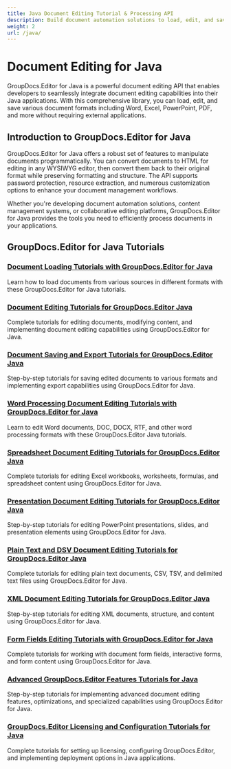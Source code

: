 ```yaml
---
title: Java Document Editing Tutorial & Processing API
description: Build document automation solutions to load, edit, and save different document formats with GroupDocs.Editor for Java. Seamlessly integrate editing capabilities into your Java applications.
weight: 2
url: /java/
---
```


# Document Editing for Java

GroupDocs.Editor for Java is a powerful document editing API that enables developers to seamlessly integrate document editing capabilities into their Java applications. With this comprehensive library, you can load, edit, and save various document formats including Word, Excel, PowerPoint, PDF, and more without requiring external applications.

## Introduction to GroupDocs.Editor for Java

GroupDocs.Editor for Java offers a robust set of features to manipulate documents programmatically. You can convert documents to HTML for editing in any WYSIWYG editor, then convert them back to their original format while preserving formatting and structure. The API supports password protection, resource extraction, and numerous customization options to enhance your document management workflows.

Whether you're developing document automation solutions, content management systems, or collaborative editing platforms, GroupDocs.Editor for Java provides the tools you need to efficiently process documents in your applications.

## GroupDocs.Editor for Java Tutorials 

### [Document Loading Tutorials with GroupDocs.Editor for Java](./document-loading/)
Learn how to load documents from various sources in different formats with these GroupDocs.Editor for Java tutorials.

### [Document Editing Tutorials for GroupDocs.Editor Java](./document-editing/)
Complete tutorials for editing documents, modifying content, and implementing document editing capabilities using GroupDocs.Editor for Java.

### [Document Saving and Export Tutorials for GroupDocs.Editor Java](./document-saving/)
Step-by-step tutorials for saving edited documents to various formats and implementing export capabilities using GroupDocs.Editor for Java.

### [Word Processing Document Editing Tutorials with GroupDocs.Editor for Java](./word-processing-documents/)
Learn to edit Word documents, DOC, DOCX, RTF, and other word processing formats with these GroupDocs.Editor Java tutorials.

### [Spreadsheet Document Editing Tutorials for GroupDocs.Editor Java](./spreadsheet-documents/)
Complete tutorials for editing Excel workbooks, worksheets, formulas, and spreadsheet content using GroupDocs.Editor for Java.

### [Presentation Document Editing Tutorials for GroupDocs.Editor Java](./presentation-documents/)
Step-by-step tutorials for editing PowerPoint presentations, slides, and presentation elements using GroupDocs.Editor for Java.

### [Plain Text and DSV Document Editing Tutorials for GroupDocs.Editor Java](./plain-text-dsv-documents/)
Complete tutorials for editing plain text documents, CSV, TSV, and delimited text files using GroupDocs.Editor for Java.

### [XML Document Editing Tutorials for GroupDocs.Editor Java](./xml-documents/)
Step-by-step tutorials for editing XML documents, structure, and content using GroupDocs.Editor for Java.

### [Form Fields Editing Tutorials with GroupDocs.Editor for Java](./form-fields/)
Complete tutorials for working with document form fields, interactive forms, and form content using GroupDocs.Editor for Java.

### [Advanced GroupDocs.Editor Features Tutorials for Java](./advanced-features/)
Step-by-step tutorials for implementing advanced document editing features, optimizations, and specialized capabilities using GroupDocs.Editor for Java.

### [GroupDocs.Editor Licensing and Configuration Tutorials for Java](./licensing-configuration/)
Complete tutorials for setting up licensing, configuring GroupDocs.Editor, and implementing deployment options in Java applications.
